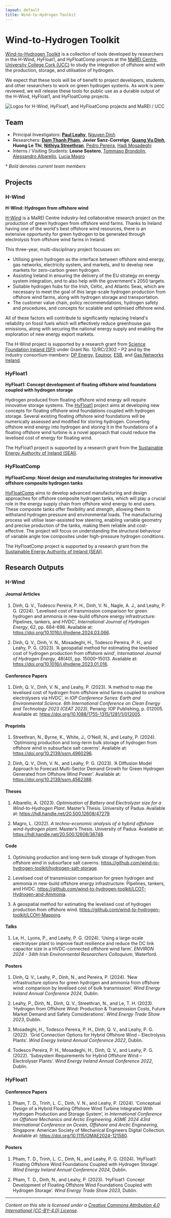 ```yaml
---
layout: default
title: Wind-to-Hydrogen Toolkit
---
```


# Wind-to-Hydrogen Toolkit

[Wind-to-Hydrogen Toolkit](https://github.com/wind-to-hydrogen-toolkit) is a collection of tools developed by researchers in the H-Wind, HyFloat1, and HyFloatComp projects at the [MaREI Centre](https://www.marei.ie/), [University College Cork (UCC)](https://www.ucc.ie/en/) to study the integration of offshore wind with the production, storage, and utilisation of hydrogen.

We expect that these tools will be of benefit to project developers, students, and other researchers to work on green hydrogen systems.
As work is peer reviewed, we will release these tools for public use as a durable output of the H-Wind, HyFloat1, and HyFloatComp projects.

![Logos for H-Wind, HyFloat1, and HyFloatComp projects and MaREI / UCC](https://raw.githubusercontent.com/wind-to-hydrogen-toolkit/.github/refs/heads/main/images/logos-projects-ucc.png "Logos for H-Wind, HyFloat1, and HyFloatComp projects and MaREI / UCC")

## Team

- Principal Investigators: [**Paul Leahy**](https://www.linkedin.com/in/paul-leahy-4a233472/), [Nguyen Dinh](https://www.linkedin.com/in/ndinheu/)
- Researchers: [**Dam Thanh Pham**](https://www.linkedin.com/in/thanh-dam-pham-925a6ba5/), **Javier Sanz-Corretge**, [**Quang Vu Dinh**](https://www.linkedin.com/in/quang-vu-dinh-94097018b/), **Huong Le Thi**, [**Nithiya Streethran**](https://www.linkedin.com/in/nmstreethran/), [Pedro Pereira](https://www.linkedin.com/in/pedrohtpereira/), [Hadi Mosadeghi](https://www.linkedin.com/in/hadi-mosadeghi/)
- Interns / Visiting Students: **Leone Sostero**, [Tommaso Brondolin](https://www.linkedin.com/in/tommaso-brondolin-545386247/), [Alessandro Albarello](https://www.linkedin.com/in/alessandro-albarello-4519b6226/), [Lucia Magro](https://www.linkedin.com/in/lucia-magro)

\* *Bold denotes current team members*

## Projects

### H-Wind

**H-Wind: Hydrogen from offshore wind**

[H-Wind](https://www.marei.ie/project/h-wind/) is a MaREI Centre industry-led collaborative research project on the production of green hydrogen from offshore wind farms.
Thanks to Ireland having one of the world's best offshore wind resources, there is an extensive opportunity for green hydrogen to be generated through electrolysis from offshore wind farms in Ireland.

This three-year, multi-disciplinary project focusses on:

- Utilising green hydrogen as the interface between offshore wind energy, gas networks, electricity system, and markets, and to develop new markets for zero-carbon green hydrogen.
- Assisting Ireland in ensuring the delivery of the EU strategy on energy system integration, and to also help with the government's 2050 targets.
- Suitable hydrogen hubs for the Irish, Celtic, and Atlantic Seas, which are necessary to meet the goal of this large-scale hydrogen production from offshore wind farms, along with hydrogen storage and transportation.
- The customer value chain, policy recommendations, hydrogen safety and procedures, and concepts for scalable and optimised offshore wind.

All of these factors will contribute to significantly replacing Ireland's reliability on fossil fuels which will effectively reduce greenhouse gas emissions, along with securing the national energy supply and enabling the exploration of new energy export markets.

The H-Wind project is supported by a research grant from [Science Foundation Ireland (SFI)](https://www.sfi.ie/) under Grant No. 12/RC/2302 – P2 and by the industry consortium members: [DP Energy](https://dpenergy.com/), [Equinor](https://www.equinor.com/), [ESB](https://esb.ie/), and [Gas Networks Ireland](https://www.gasnetworks.ie/).

### HyFloat1

**HyFloat1: Concept development of floating offshore wind foundations coupled with hydrogen storage**

Hydrogen produced from floating offshore wind energy will require innovative storage systems.
The [HyFloat1](https://www.seai.ie/data-and-insights/seai-research/research-database/research-projects/details/hyfloat1:-concept-development-of-floating-offshore-wind-foundations-coupled-with-hydrogen-storage) project aims at developing new concepts for floating offshore wind foundations coupled with hydrogen storage.
Several existing floating offshore wind foundations will be numerically assessed and modified for storing hydrogen.
Converting offshore wind energy into hydrogen and storing it in the foundations of a floating offshore wind turbine is a novel approach that could reduce the levelised cost of energy for floating wind.

The HyFloat1 project is supported by a research grant from the [Sustainable Energy Authority of Ireland (SEAI)](https://www.seai.ie).

### HyFloatComp

**HyFloatComp: Novel design and manufacturing strategies for innovative offshore composite hydrogen tanks**

[HyFloatComp](https://www.seai.ie/seai-research/research-database/research-projects/details/hyfloatcomp:-novel-design-and-manufacturing-strategies-for-innovative-offshore-composite-hydrogen-tanks) aims to develop advanced manufacturing and design approaches for offshore composite hydrogen tanks, which will play a crucial role in the energy supply chain from offshore wind energy to end users. These composite tanks offer flexibility and strength, allowing them to withstand hydrogen pressure and environmental loads. The manufacturing process will utilise laser-assisted tow steering, enabling variable geometry and precise production of the tanks, making them reliable and cost-effective. The project will focus on understanding the structural behaviour of variable angle tow composites under high-pressure hydrogen conditions.

The HyFloatComp project is supported by a research grant from the [Sustainable Energy Authority of Ireland (SEAI)](https://www.seai.ie).

## Research Outputs

### H-Wind

#### Journal Articles

1. Dinh, Q. V., Todesco Pereira, P. H., Dinh, V. N., Nagle, A. J., and Leahy, P. G. (2024). ‘Levelised cost of transmission comparison for green hydrogen and ammonia in new-build offshore energy infrastructure: Pipelines, tankers, and HVDC’, *International Journal of Hydrogen Energy*, 62, pp. 684–698. Available at: <https://doi.org/10.1016/j.ijhydene.2024.03.066>.

1. Dinh, Q. V., Dinh, V. N., Mosadeghi, H., Todesco Pereira, P. H., and Leahy, P. G. (2023). ‘A geospatial method for estimating the levelised cost of hydrogen production from offshore wind’, *International Journal of Hydrogen Energy*, 48(40), pp. 15000–15013. Available at: <https://doi.org/10.1016/j.ijhydene.2023.01.016>.

#### Conference Papers

1. Dinh, Q. V., Dinh, V. N., and Leahy, P. (2023). ‘A method to map the levelised cost of hydrogen from offshore wind farms coupled to onshore electrolysers via HVDC’, in *IOP Conference Series: Earth and Environmental Science*. *6th International Conference on Clean Energy and Technology 2023 (CEAT 2023)*, Penang: IOP Publishing, p. 012005. Available at: <https://doi.org/10.1088/1755-1315/1281/1/012005>.

#### Preprints

1. Streethran, N., Byrne, K., White, J., O’Neill, N., and Leahy, P. (2024). ‘Optimising production and long-term bulk storage of hydrogen from offshore wind in subsurface salt caverns’. Available at: <https://doi.org/10.2139/ssrn.4960296>.

1. Dinh, Q. V., Dinh, V. N., and Leahy, P. G. (2023). ‘A Diffusion Model Approach to Forecast Multi-Sector Demand Growth for Green Hydrogen Generated from Offshore Wind Power’. Available at: <https://doi.org/10.2139/ssrn.4562388>.

#### Theses

1. Albarello, A. (2023). *Optimisation of Battery and Electrolyzer size for a Wind-to-Hydrogen Plant*. Master’s Thesis. University of Padua. Available at: <https://hdl.handle.net/20.500.12608/47279>.

1. Magro, L. (2022). *A techno-economic analysis of a hybrid offshore wind-hydrogen plant*. Master’s Thesis. University of Padua. Available at: <https://hdl.handle.net/20.500.12608/36748>.

#### Code

1. Optimising production and long-term bulk storage of hydrogen from offshore wind in subsurface salt caverns. <https://github.com/wind-to-hydrogen-toolkit/hydrogen-salt-storage>.

1. Levelised cost of transmission comparison for green hydrogen and ammonia in new-build offshore energy infrastructure: Pipelines, tankers, and HVDC. <https://github.com/wind-to-hydrogen-toolkit/LCOT-Hydrogen-and-Ammonia>.

1. A geospatial method for estimating the levelised cost of hydrogen production from offshore wind. <https://github.com/wind-to-hydrogen-toolkit/LCOH-Mapping>.

#### Talks

1. Le, H., Lyons, P., and Leahy, P. G. (2024). ‘Using a large-scale electrolyser plant to improve fault resilience and reduce the DC link capacitor size in a HVDC-connected offshore wind farm’. *ENVIRON 2024 - 34th Irish Environmental Researchers Colloquium*, Waterford.

#### Posters

1. Dinh, Q. V., Leahy, P., Dinh, N., and Pereira, P. (2024). ‘New infrastructure options for green hydrogen and ammonia from offshore wind: comparison by levelised cost of bulk transmission’. *Wind Energy Ireland Annual Conference 2024*, Dublin.

1. Leahy, P., Dinh, N., Dinh, Q. V., Streethran, N., and Le, T. H. (2023). ‘Hydrogen from Offshore Wind: Production & Transmission Costs, Future Market Demand and Safety Considerations’. *Wind Energy Trade Show 2023*, Dublin.

1. Mosadeghi, H., Todesco Pereira, P. H., Dinh, Q. V., and Leahy, P. G. (2022). ‘Grid Connection Options for Hybrid Offshore Wind – Electrolysis Plants’. *Wind Energy Ireland Annual Conference 2022*, Dublin.

1. Todesco Pereira, P. H., Mosadeghi, H., Dinh, Q. V., and Leahy, P. G. (2022). ‘Subsystem Requirements for Hybrid Offshore Wind – Electrolyser Plants’. *Wind Energy Ireland Annual Conference 2022*, Dublin.

### HyFloat1

#### Conference Papers

1. Pham, T. D., Trinh, L. C., Dinh, V. N., and Leahy, P. (2024). ‘Conceptual Design of a Hybrid Floating Offshore Wind Turbine Integrated With Hydrogen Production and Storage System’, in *International Conference on Offshore Mechanics and Arctic Engineering*. *ASME 2024 43rd International Conference on Ocean, Offshore and Arctic Engineering*, Singapore: American Society of Mechanical Engineers Digital Collection. Available at: <https://doi.org/10.1115/OMAE2024-121580>.

#### Posters

1. Pham, T. D., Trinh, L. C., Dinh, N., and Leahy, P. G. (2024). ‘HyFloat1: Floating Offshore Wind Foundations Coupled with Hydrogen Storage’. *Wind Energy Ireland Annual Conference 2024*, Dublin.

1. Pham, T. D., Dinh, N., and Leahy, P. (2023). ‘HyFloat1: Concept Development of Floating Offshore Wind Foundations Coupled with Hydrogen Storage’. *Wind Energy Trade Show 2023*, Dublin.

---

*Content on this site is licensed under a [Creative Commons Attribution 4.0 International (CC-BY-4.0) License](https://creativecommons.org/licenses/by/4.0/).*

